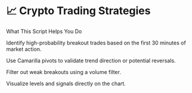# 📈 Crypto Trading Strategies
What This Script Helps You Do

Identify high-probability breakout trades based on the first 30 minutes of market action.

Use Camarilla pivots to validate trend direction or potential reversals.

Filter out weak breakouts using a volume filter.

Visualize levels and signals directly on the chart.
